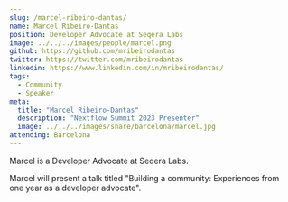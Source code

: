 ```yaml
---
slug: /marcel-ribeiro-dantas/
name: Marcel Ribeiro-Dantas
position: Developer Advocate at Seqera Labs
image: ../../../images/people/marcel.png
github: https://github.com/mribeirodantas
twitter: https://twitter.com/mribeirodantas
linkedin: https://www.linkedin.com/in/mribeirodantas/
tags:
  - Community
  - Speaker
meta:
  title: "Marcel Ribeiro-Dantas"
  description: "Nextflow Summit 2023 Presenter"
  image: ../../../images/share/barcelona/marcel.jpg
attending: Barcelona
---
```


Marcel is a Developer Advocate at Seqera Labs.

Marcel will present a talk titled "Building a community: Experiences from one year as a developer advocate".
